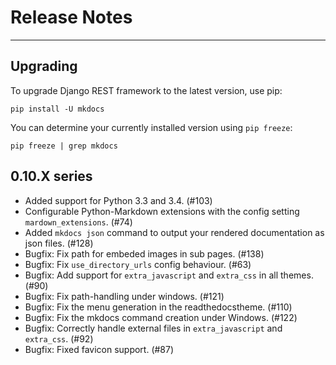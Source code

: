 # Release Notes

---

## Upgrading

To upgrade Django REST framework to the latest version, use pip:

    pip install -U mkdocs

You can determine your currently installed version using `pip freeze`:

    pip freeze | grep mkdocs


## 0.10.X series

* Added support for Python 3.3 and 3.4. (#103)
* Configurable Python-Markdown extensions with the config setting
  `mardown_extensions`. (#74)
* Added `mkdocs json` command to output your rendered
  documentation as json files. (#128)
* Bugfix: Fix path for embeded images in sub pages. (#138)
* Bugfix: Fix `use_directory_urls` config behaviour. (#63)
* Bugfix: Add support for `extra_javascript` and `extra_css` in
  all themes. (#90)
* Bugfix: Fix path-handling under windows. (#121)
* Bugfix: Fix the menu generation in the readthedocstheme. (#110)
* Bugfix: Fix the mkdocs command creation under Windows. (#122)
* Bugfix: Correctly handle external files in `extra_javascript` and
  `extra_css`. (#92)
* Bugfix: Fixed favicon support. (#87)

